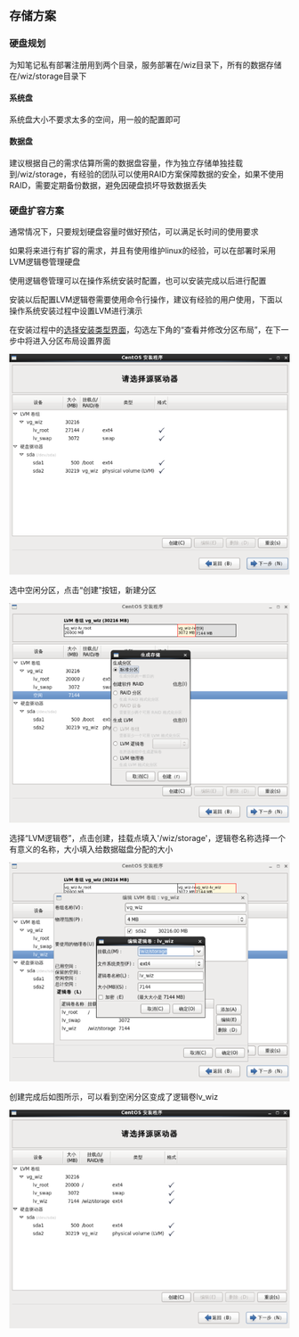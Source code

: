 ## 存储方案

### 硬盘规划

为知笔记私有部署注册用到两个目录，服务部署在/wiz目录下，所有的数据存储在/wiz/storage目录下

#### 系统盘

系统盘大小不要求太多的空间，用一般的配置即可

#### 数据盘

建议根据自己的需求估算所需的数据盘容量，作为独立存储单独挂载到/wiz/storage，有经验的团队可以使用RAID方案保障数据的安全，如果不使用RAID，需要定期备份数据，避免因硬盘损坏导致数据丢失

### 硬盘扩容方案

通常情况下，只要规划硬盘容量时做好预估，可以满足长时间的使用要求

如果将来进行有扩容的需求，并且有使用维护linux的经验，可以在部署时采用LVM逻辑卷管理硬盘

使用逻辑卷管理可以在操作系统安装时配置，也可以安装完成以后进行配置

安装以后配置LVM逻辑卷需要使用命令行操作，建议有经验的用户使用，下面以操作系统安装过程中设置LVM进行演示

在安装过程中的[选择安装类型界面](./centos.html#install-type)，勾选左下角的“查看并修改分区布局”，在下一步中将进入分区布局设置界面

![修改分区布局](img/config-partition.png)

选中空闲分区，点击“创建”按钮，新建分区

![新建分区](img/partition-new.png)

选择“LVM逻辑卷”，点击创建，挂载点填入'/wiz/storage'，逻辑卷名称选择一个有意义的名称，大小填入给数据磁盘分配的大小

![创建分区](img/partition-create.png)

创建完成后如图所示，可以看到空闲分区变成了逻辑卷lv_wiz

![分区完成](img/partition-finish.png)
